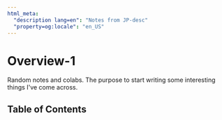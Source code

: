 ```yaml
---
html_meta:
  "description lang=en": "Notes from JP-desc"
  "property=og:locale": "en_US"
---
```

<!---
![Header image showing molecules plotted in two different ways](_static/images/header.png)
-->

# Overview-1

Random notes and colabs. The purpose to start writing some interesting things I've come across.

## Table of Contents

```{tableofcontents}
```


<!-- ## Citation


Please cite the [livecommsj overview article](https://doi.org/10.33011/livecoms.3.1.1499):

```bibtex
@article{white2021deep,
  title={Deep Learning for Molecules and Materials},
  journal={Living Journal of Computational Molecular Science},
  author={White, Andrew D},
  url={https://dmol.pub},
  year={2021},
  volume={3},
  number={1},
  pages={1499},
  doi={10.33011/livecoms.3.1.1499}
}
```


## License (CC BY-NC 3.0)

Creative Commons Legal Code

Attribution-NonCommercial 3.0 Unported.

See complete description of license at [https://creativecommons.org/licenses/by-nc/3.0/](https://creativecommons.org/licenses/by-nc/3.0/). -->
